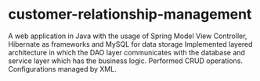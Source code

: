 # customer-relationship-management
A web application in Java with the usage of Spring Model View Controller, Hibernate as frameworks and MySQL for data storage
Implemented layered architecture in which the DAO layer communicates with the database and service layer which has the business logic.
Performed CRUD operations. Configurations managed by XML.
